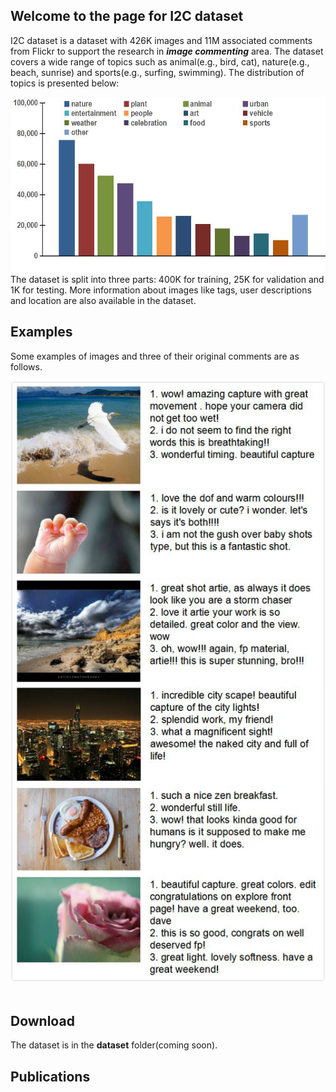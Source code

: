## Welcome to the page for I2C dataset
I2C dataset is a dataset with 426K images and 11M associated comments from Flickr to support the research in **_image_ _commenting_** area. The dataset covers a wide range of topics such as animal(e.g., bird, cat), nature(e.g., beach, sunrise) and sports(e.g., surfing, swimming). The distribution of topics is presented below:  
<div align="center"><img src="https://raw.githubusercontent.com/helloResearch/I2C_Dataset/master/assets/distribution.jpg" width="540" height="280" alt=""/></div>   
The dataset is split into three parts: 400K for training, 25K for validation and 1K for testing. More information about images like tags, user descriptions and location are also available in the dataset.

## Examples
Some examples of images and three of their original comments are as follows.
<div align="center"><img src="https://raw.githubusercontent.com/helloResearch/I2C_Dataset/master/assets/examples.jpg" width="540" height="1080" alt=""/></div>  

## Download
The dataset is in the **dataset** folder(coming soon).

## Publications

